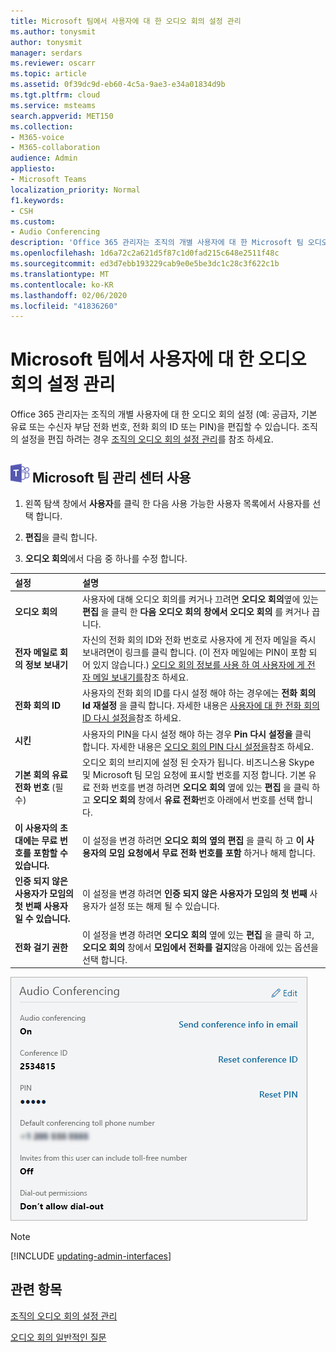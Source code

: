 ```yaml
---
title: Microsoft 팀에서 사용자에 대 한 오디오 회의 설정 관리
ms.author: tonysmit
author: tonysmit
manager: serdars
ms.reviewer: oscarr
ms.topic: article
ms.assetid: 0f39dc9d-eb60-4c5a-9ae3-e34a01834d9b
ms.tgt.pltfrm: cloud
ms.service: msteams
search.appverid: MET150
ms.collection:
- M365-voice
- M365-collaboration
audience: Admin
appliesto:
- Microsoft Teams
localization_priority: Normal
f1.keywords:
- CSH
ms.custom:
- Audio Conferencing
description: 'Office 365 관리자는 조직의 개별 사용자에 대 한 Microsoft 팀 오디오 회의 설정 (예: 공급자, 기본 유료 또는 수신자 부담 전화 번호, 전화 회의 ID 또는 PIN)을 편집할 수 있습니다. '
ms.openlocfilehash: 1d6a72c2a621d5f87c1d0fad215c648e2511f48c
ms.sourcegitcommit: ed3d7ebb193229cab9e0e5be3dc1c28c3f622c1b
ms.translationtype: MT
ms.contentlocale: ko-KR
ms.lasthandoff: 02/06/2020
ms.locfileid: "41836260"
---
```

# <a name="manage-the-audio-conferencing-settings-for-a-user-in-microsoft-teams"></a>Microsoft 팀에서 사용자에 대 한 오디오 회의 설정 관리

Office 365 관리자는 조직의 개별 사용자에 대 한 오디오 회의 설정 (예: 공급자, 기본 유료 또는 수신자 부담 전화 번호, 전화 회의 ID 또는 PIN)을 편집할 수 있습니다. 조직의 설정을 편집 하려는 경우 [조직의 오디오 회의 설정 관리](manage-the-audio-conferencing-settings-for-my-organization-in-teams.md)를 참조 하세요.

## <a name="an-icon-showing-the-microsoft-teams-logomediateams-logo-30x30png-using-the-microsoft-teams-admin-center"></a>![Microsoft 팀 로고를 표시 하는 아이콘](media/teams-logo-30x30.png) Microsoft 팀 관리 센터 사용

1. 왼쪽 탐색 창에서 **사용자**를 클릭 한 다음 사용 가능한 사용자 목록에서 사용자를 선택 합니다.

2. **편집**을 클릭 합니다.

3. **오디오 회의**에서 다음 중 하나를 수정 합니다.

|**설정**|**설명**|
|:-----|:-----|
|**오디오 회의**|사용자에 대해 오디오 회의를 켜거나 끄려면 **오디오 회의**옆에 있는 **편집** 을 클릭 한 **다음 오디오 회의 창에서** **오디오 회의** 를 켜거나 끕니다.|
|**전자 메일로 회의 정보 보내기**  |자신의 전화 회의 ID와 전화 번호로 사용자에 게 전자 메일을 즉시 보내려면이 링크를 클릭 합니다. (이 전자 메일에는 PIN이 포함 되어 있지 않습니다.) [오디오 회의 정보를 사용 하 여 사용자에 게 전자 메일 보내기를](send-an-email-to-a-user-with-their-dial-in-information-in-teams.md)참조 하세요.  |
|**전화 회의 ID**  |사용자의 전화 회의 ID를 다시 설정 해야 하는 경우에는 **전화 회의 Id 재설정** 을 클릭 합니다. 자세한 내용은 [사용자에 대 한 전화 회의 ID 다시 설정을](reset-a-conference-id-for-a-user-in-teams.md)참조 하세요.  |
|**시킨** |사용자의 PIN을 다시 설정 해야 하는 경우 **Pin 다시 설정을** 클릭 합니다. 자세한 내용은 [오디오 회의 PIN 다시 설정을](reset-the-audio-conferencing-pin-in-teams.md)참조 하세요. |
|**기본 회의 유료 전화 번호** (필수) |오디오 회의 브리지에 설정 된 숫자가 됩니다. 비즈니스용 Skype 및 Microsoft 팀 모임 요청에 표시할 번호를 지정 합니다. 기본 유료 전화 번호를 변경 하려면 **오디오 회의** 옆에 있는 **편집** 을 클릭 하 고 **오디오 회의** 창에서 **유료 전화**번호 아래에서 번호를 선택 합니다. |
|**이 사용자의 초대에는 무료 번호를 포함할 수 있습니다.**|이 설정을 변경 하려면 **오디오 회의** **옆의** **편집** 을 클릭 하 고 **이 사용자의 모임 요청에서 무료 전화 번호를 포함** 하거나 해제 합니다. |
|**인증 되지 않은 사용자가 모임의 첫 번째 사용자 일 수 있습니다.**|이 설정을 변경 하려면 **인증 되지 않은 사용자가 모임의 첫 번째** 사용자가 설정 또는 해제 될 수 있습니다.
|**전화 걸기 권한**|이 설정을 변경 하려면 **오디오 회의** 옆에 있는 **편집** 을 클릭 하 고, **오디오 회의** 창에서 **모임에서 전화를 걸지**않음 아래에 있는 옵션을 선택 합니다.|

![사용자에 대 한 오디오 회의 설정을 표시 합니다.](media/teams-manage-audio-conferencing-settings-for-a-user-image1.png)
 

> [!Note]
> [!INCLUDE [updating-admin-interfaces](includes/updating-admin-interfaces.md)]

## <a name="related-topics"></a>관련 항목

[조직의 오디오 회의 설정 관리](manage-the-audio-conferencing-settings-for-my-organization-in-teams.md)

[오디오 회의 일반적인 질문](audio-conferencing-common-questions.md)
